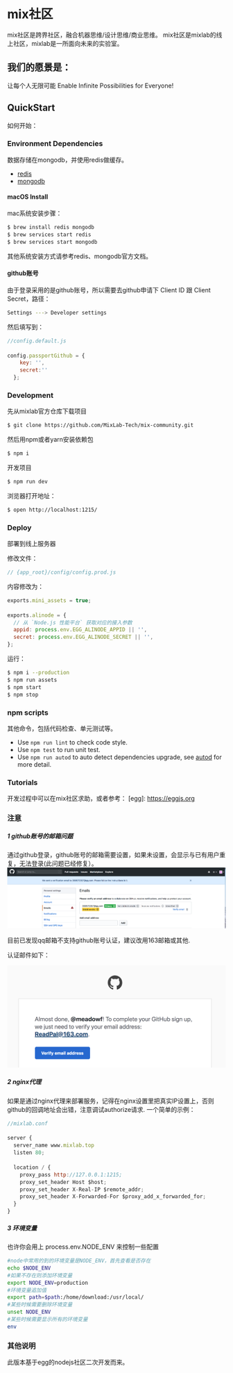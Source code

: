 # mix社区
mix社区是跨界社区，融合机器思维/设计思维/商业思维。
mix社区是mixlab的线上社区，mixlab是一所面向未来的实验室。


## 我们的愿景是：
让每个人无限可能
Enable Infinite Possibilities for Everyone!


## QuickStart
如何开始：
<!-- add docs here for user -->


### Environment Dependencies
数据存储在mongodb，并使用redis做缓存。

- [redis](https://redis.io/)
- [mongodb](https://www.mongodb.com/)


#### macOS Install
mac系统安装步骤：

```bash
$ brew install redis mongodb
$ brew services start redis
$ brew services start mongodb
```

其他系统安装方式请参考redis、mongodb官方文档。


#### github账号
由于登录采用的是github账号，所以需要去github申请下 Client ID 跟 Client Secret，路径：

```bash
Settings ---> Developer settings
```

然后填写到：
```js
//config.default.js

config.passportGithub = {
    key: '',
    secret:''
  };

```


### Development
先从mixlab官方仓库下载项目

```bash
$ git clone https://github.com/MixLab-Tech/mix-community.git
```

然后用npm或者yarn安装依赖包
```bash
$ npm i
```

开发项目
```bash
$ npm run dev
```

浏览器打开地址：
```bash
$ open http://localhost:1215/
```


### Deploy
部署到线上服务器

修改文件：
```js 
// {app_root}/config/config.prod.js
```

内容修改为：
```js
exports.mini_assets = true;

exports.alinode = {
  // 从 `Node.js 性能平台` 获取对应的接入参数
  appid: process.env.EGG_ALINODE_APPID || '',
  secret: process.env.EGG_ALINODE_SECRET || '',
};
```

运行：
```bash
$ npm i --production
$ npm run assets
$ npm start
$ npm stop
```


### npm scripts
其他命令，包括代码检查、单元测试等。

- Use `npm run lint` to check code style.
- Use `npm test` to run unit test.
- Use `npm run autod` to auto detect dependencies upgrade, see [autod](https://www.npmjs.com/package/autod) for more detail.



### Tutorials
开发过程中可以在mix社区求助，或者参考：
[egg]: https://eggjs.org


### 注意

##### 1 github账号的邮箱问题
通过github登录，github账号的邮箱需要设置，如果未设置，会显示与已有用户重复，无法登录(此问题已经修复）。
![tips](/tutorial/images/github_email.png)


目前已发现qq邮箱不支持github账号认证，建议改用163邮箱或其他.

认证邮件如下：

![tips](/tutorial/images/verify_email.png)



##### 2 nginx代理
如果是通过nginx代理来部署服务，记得在nginx设置里把真实IP设置上，否则github的回调地址会出错，注意调试authorize请求.
一个简单的示例：

```js
//mixlab.conf

server {
  server_name www.mixlab.top
  listen 80;
 
  location / {
    proxy_pass http://127.0.0.1:1215;
    proxy_set_header Host $host;
    proxy_set_header X-Real-IP $remote_addr;
    proxy_set_header X-Forwarded-For $proxy_add_x_forwarded_for;
  }
}

```

##### 3 环境变量
也许你会用上 process.env.NODE_ENV 来控制一些配置

```bash
#node中常用的到的环境变量是NODE_ENV，首先查看是否存在
echo $NODE_ENV
#如果不存在则添加环境变量
export NODE_ENV=production
#环境变量追加值
export path=$path:/home/download:/usr/local/
#某些时候需要删除环境变量
unset NODE_ENV
#某些时候需要显示所有的环境变量
env
```

### 其他说明
此版本基于egg的nodejs社区二次开发而来。